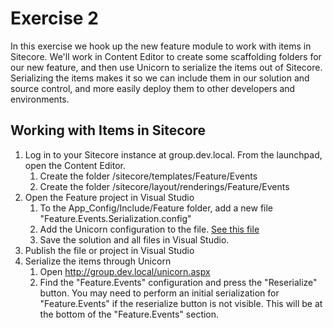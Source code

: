 # Exercise 2

In this exercise we hook up the new feature module to work with items in Sitecore. We'll work in Content Editor to create some scaffolding folders for our new feature, and then use Unicorn to serialize the items out of Sitecore. Serializing the items makes it so we can include them in our solution and source control, and more easily deploy them to other developers and environments.

## Working with Items in Sitecore

1. Log in to your Sitecore instance at group.dev.local. From the launchpad, open the Content Editor.
    1. Create the folder /sitecore/templates/Feature/Events
    1. Create the folder /sitecore/layout/renderings/Feature/Events
1. Open the Feature project in Visual Studio 
    1. To the App_Config/Include/Feature folder, add a new file "Feature.Events.Serialization.config"
    2. Add the Unicorn configuration to the file. [See this file](https://github.com/Sitecore/Sitecore.Demo.Group/blob/feature/events/src/Feature/Events/code/App_Config/Include/Feature/Sitecore.Feature.Events.Serialization.config)
    3. Save the solution and all files in Visual Studio.
1. Publish the file or project in Visual Studio
1. Serialize the items through Unicorn
    1. Open http://group.dev.local/unicorn.aspx
    2. Find the "Feature.Events" configuration and press the "Reserialize" button. You may need to perform an initial serialization for "Feature.Events" if the reserialize button is not visible. This will be at the bottom of the "Feature.Events" section.